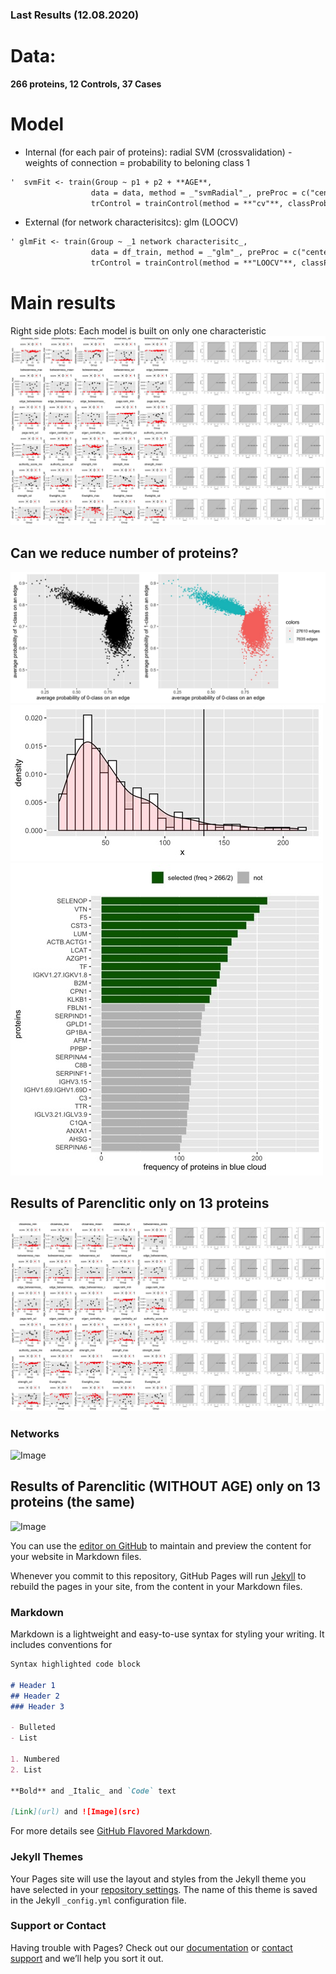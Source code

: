 ### Last Results (12.08.2020)
# Data: 
**266 proteins, 12 Controls, 37 Cases**
# Model
- Internal (for each pair of proteins): radial SVM (crossvalidation) - weights of connection = probability to beloning class 1
```markdown
'  svmFit <- train(Group ~ p1 + p2 + **AGE**,
                  data = data, method = _"svmRadial"_, preProc = c("center", "scale"),metric = "ROC",
                  trControl = trainControl(method = **"cv"**, classProbs = TRUE, summaryFunction = twoClassSummary))'
```
                                           
- External (for network characterisitcs): glm (LOOCV)
```markdown
' glmFit <- train(Group ~ _1 network characterisitc_,
                  data = df_train, method = _"glm"_, preProc = c("center", "scale"), metric = "ROC",
                  trControl = trainControl(method = **"LOOCV"**, classProbs = TRUE, summaryFunction = twoClassSummary))'
```
# Main results
Right side plots: Each model is built on only one characteristic
![Image](FINAL_FIG_FULL.jpg)
## Can we reduce number of proteins?
![Image](SELECT_EDGES.jpg)
![Image](HIST_FREQ.jpg)
![Image](BAR.jpg)
## Results of Parenclitic only on 13 proteins
![Image](FINAL_FIG_SMALL.jpg)
### Networks
![Image](NETWORKS.PNG)
## Results of Parenclitic (WITHOUT AGE) only on 13 proteins (the same)
![Image](FINAL_FIG_SMALL_WA.PNG)


You can use the [editor on GitHub](https://github.com/TatianaNazarenko/Parenclitic_Classification/edit/master/README.md) to maintain and preview the content for your website in Markdown files.

Whenever you commit to this repository, GitHub Pages will run [Jekyll](https://jekyllrb.com/) to rebuild the pages in your site, from the content in your Markdown files.

### Markdown

Markdown is a lightweight and easy-to-use syntax for styling your writing. It includes conventions for

```markdown
Syntax highlighted code block

# Header 1
## Header 2
### Header 3

- Bulleted
- List

1. Numbered
2. List

**Bold** and _Italic_ and `Code` text

[Link](url) and ![Image](src)
```

For more details see [GitHub Flavored Markdown](https://guides.github.com/features/mastering-markdown/).

### Jekyll Themes

Your Pages site will use the layout and styles from the Jekyll theme you have selected in your [repository settings](https://github.com/TatianaNazarenko/Parenclitic_Classification/settings). The name of this theme is saved in the Jekyll `_config.yml` configuration file.

### Support or Contact

Having trouble with Pages? Check out our [documentation](https://docs.github.com/categories/github-pages-basics/) or [contact support](https://github.com/contact) and we’ll help you sort it out.
